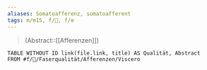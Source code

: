 ```yaml
---
aliases: Somatoafferenz, somatoafferent
tags: m/m15, f/🧠, f/⚙️
---
```

> (Abstract::[[Afferenzen]])
```dataview
TABLE WITHOUT ID link(file.link, title) AS Qualität, Abstract
FROM #f/🧠/Faserqualität/Afferenzen/Viscero 
```
